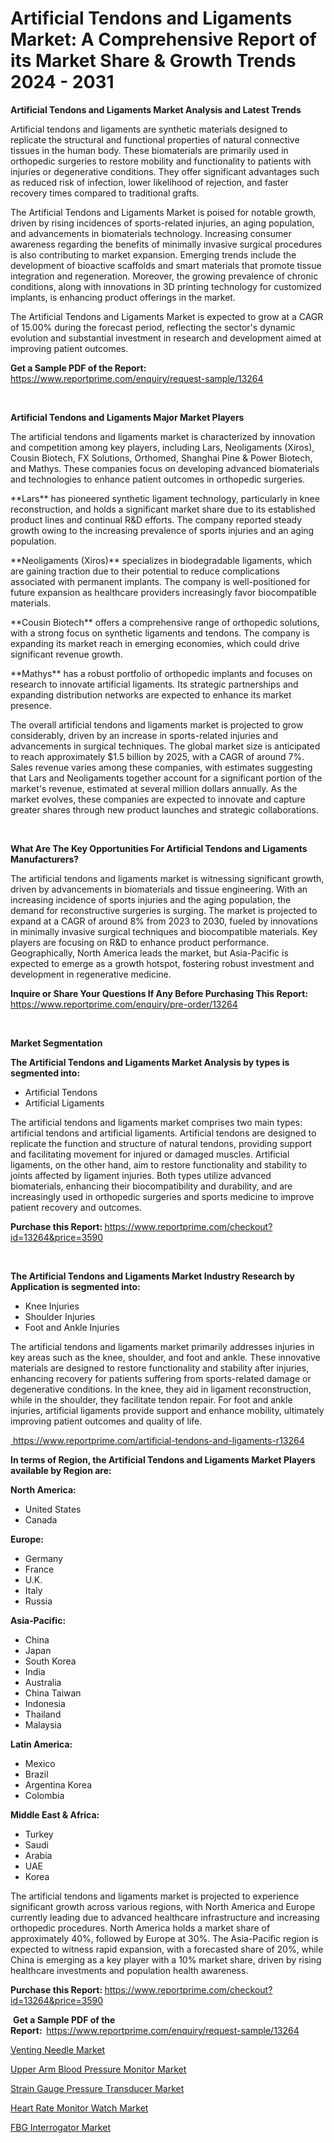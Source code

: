 <p><h1>Artificial Tendons and Ligaments Market: A Comprehensive Report of its Market Share & Growth Trends 2024 - 2031</h1></p><p><strong>Artificial Tendons and Ligaments Market Analysis and Latest Trends</strong></p>
<p><p>Artificial tendons and ligaments are synthetic materials designed to replicate the structural and functional properties of natural connective tissues in the human body. These biomaterials are primarily used in orthopedic surgeries to restore mobility and functionality to patients with injuries or degenerative conditions. They offer significant advantages such as reduced risk of infection, lower likelihood of rejection, and faster recovery times compared to traditional grafts.</p><p>The Artificial Tendons and Ligaments Market is poised for notable growth, driven by rising incidences of sports-related injuries, an aging population, and advancements in biomaterials technology. Increasing consumer awareness regarding the benefits of minimally invasive surgical procedures is also contributing to market expansion. Emerging trends include the development of bioactive scaffolds and smart materials that promote tissue integration and regeneration. Moreover, the growing prevalence of chronic conditions, along with innovations in 3D printing technology for customized implants, is enhancing product offerings in the market.</p><p>The Artificial Tendons and Ligaments Market is expected to grow at a CAGR of 15.00% during the forecast period, reflecting the sector's dynamic evolution and substantial investment in research and development aimed at improving patient outcomes.</p></p>
<p><strong>Get a Sample PDF of the Report:&nbsp;</strong> <a href="https://www.reportprime.com/enquiry/request-sample/13264?utm_campaign=1159&utm_medium=2&utm_source=Github&utm_content=ia&utm_term=25122024&utm_id=artificial-tendons-and-ligaments">https://www.reportprime.com/enquiry/request-sample/13264</a></p>
<p>&nbsp;</p>
<p><strong>Artificial Tendons and Ligaments Major Market Players</strong></p>
<p><p>The artificial tendons and ligaments market is characterized by innovation and competition among key players, including Lars, Neoligaments (Xiros), Cousin Biotech, FX Solutions, Orthomed, Shanghai Pine & Power Biotech, and Mathys. These companies focus on developing advanced biomaterials and technologies to enhance patient outcomes in orthopedic surgeries.</p><p>**Lars** has pioneered synthetic ligament technology, particularly in knee reconstruction, and holds a significant market share due to its established product lines and continual R&D efforts. The company reported steady growth owing to the increasing prevalence of sports injuries and an aging population.</p><p>**Neoligaments (Xiros)** specializes in biodegradable ligaments, which are gaining traction due to their potential to reduce complications associated with permanent implants. The company is well-positioned for future expansion as healthcare providers increasingly favor biocompatible materials.</p><p>**Cousin Biotech** offers a comprehensive range of orthopedic solutions, with a strong focus on synthetic ligaments and tendons. The company is expanding its market reach in emerging economies, which could drive significant revenue growth.</p><p>**Mathys** has a robust portfolio of orthopedic implants and focuses on research to innovate artificial ligaments. Its strategic partnerships and expanding distribution networks are expected to enhance its market presence.</p><p>The overall artificial tendons and ligaments market is projected to grow considerably, driven by an increase in sports-related injuries and advancements in surgical techniques. The global market size is anticipated to reach approximately $1.5 billion by 2025, with a CAGR of around 7%. Sales revenue varies among these companies, with estimates suggesting that Lars and Neoligaments together account for a significant portion of the market's revenue, estimated at several million dollars annually. As the market evolves, these companies are expected to innovate and capture greater shares through new product launches and strategic collaborations.</p></p>
<p>&nbsp;</p>
<p><strong>What Are The Key Opportunities For Artificial Tendons and Ligaments Manufacturers?</strong></p>
<p><p>The artificial tendons and ligaments market is witnessing significant growth, driven by advancements in biomaterials and tissue engineering. With an increasing incidence of sports injuries and the aging population, the demand for reconstructive surgeries is surging. The market is projected to expand at a CAGR of around 8% from 2023 to 2030, fueled by innovations in minimally invasive surgical techniques and biocompatible materials. Key players are focusing on R&D to enhance product performance. Geographically, North America leads the market, but Asia-Pacific is expected to emerge as a growth hotspot, fostering robust investment and development in regenerative medicine.</p></p>
<p><strong>Inquire or Share Your Questions If Any Before Purchasing This Report:</strong> <a href="https://www.reportprime.com/enquiry/pre-order/13264?utm_campaign=1159&utm_medium=2&utm_source=Github&utm_content=ia&utm_term=25122024&utm_id=artificial-tendons-and-ligaments">https://www.reportprime.com/enquiry/pre-order/13264</a></p>
<p>&nbsp;</p>
<p><strong>Market Segmentation</strong></p>
<p><strong>The Artificial Tendons and Ligaments Market Analysis by types is segmented into:</strong></p>
<p><ul><li>Artificial Tendons</li><li>Artificial Ligaments</li></ul></p>
<p><p>The artificial tendons and ligaments market comprises two main types: artificial tendons and artificial ligaments. Artificial tendons are designed to replicate the function and structure of natural tendons, providing support and facilitating movement for injured or damaged muscles. Artificial ligaments, on the other hand, aim to restore functionality and stability to joints affected by ligament injuries. Both types utilize advanced biomaterials, enhancing their biocompatibility and durability, and are increasingly used in orthopedic surgeries and sports medicine to improve patient recovery and outcomes.</p></p>
<p><strong>Purchase this Report:&nbsp;</strong><a href="https://www.reportprime.com/checkout?id=13264&price=3590&utm_campaign=1159&utm_medium=2&utm_source=Github&utm_content=ia&utm_term=25122024&utm_id=artificial-tendons-and-ligaments">https://www.reportprime.com/checkout?id=13264&price=3590</a></p>
<p>&nbsp;</p>
<p><strong>The Artificial Tendons and Ligaments Market Industry Research by Application is segmented into:</strong></p>
<p><ul><li>Knee Injuries</li><li>Shoulder Injuries</li><li>Foot and Ankle Injuries</li></ul></p>
<p><p>The artificial tendons and ligaments market primarily addresses injuries in key areas such as the knee, shoulder, and foot and ankle. These innovative materials are designed to restore functionality and stability after injuries, enhancing recovery for patients suffering from sports-related damage or degenerative conditions. In the knee, they aid in ligament reconstruction, while in the shoulder, they facilitate tendon repair. For foot and ankle injuries, artificial ligaments provide support and enhance mobility, ultimately improving patient outcomes and quality of life.</p></p>
<p><a href="https://www.reportprime.com/artificial-tendons-and-ligaments-r13264?utm_campaign=1159&utm_medium=2&utm_source=Github&utm_content=ia&utm_term=25122024&utm_id=artificial-tendons-and-ligaments">&nbsp;https://www.reportprime.com/artificial-tendons-and-ligaments-r13264</a></p>
<p><strong>In terms of Region, the Artificial Tendons and Ligaments Market Players available by Region are:</strong></p>
<p>
    <p> <strong> North America: </strong>
        <ul>
            <li>United States</li>
            <li>Canada</li>
        </ul>
        </p> 
    <p> <strong> Europe: </strong>
        <ul>
            <li>Germany</li>
            <li>France</li>
            <li>U.K.</li>
            <li>Italy</li>
            <li>Russia</li>
        </ul>
        </p> 
    <p> <strong> Asia-Pacific: </strong>
        <ul>
            <li>China</li>
            <li>Japan</li>
            <li>South Korea</li>
            <li>India</li>
            <li>Australia</li>
            <li>China Taiwan</li>
            <li>Indonesia</li>
            <li>Thailand</li>
            <li>Malaysia</li>
        </ul>
        </p> 
    <p> <strong> Latin America: </strong>
        <ul>
            <li>Mexico</li>
            <li>Brazil</li>
            <li>Argentina Korea</li>
            <li>Colombia</li>
        </ul>
        </p> 
    <p> <strong> Middle East & Africa: </strong>
        <ul>
            <li>Turkey</li>
            <li>Saudi</li>
            <li>Arabia</li>
            <li>UAE</li>
            <li>Korea</li>
        </ul>
    </p>
    </p>
<p><p>The artificial tendons and ligaments market is projected to experience significant growth across various regions, with North America and Europe currently leading due to advanced healthcare infrastructure and increasing orthopedic procedures. North America holds a market share of approximately 40%, followed by Europe at 30%. The Asia-Pacific region is expected to witness rapid expansion, with a forecasted share of 20%, while China is emerging as a key player with a 10% market share, driven by rising healthcare investments and population health awareness.</p></p>
<p><strong>Purchase this Report: </strong><a href="https://www.reportprime.com/checkout?id=13264&price=3590&utm_campaign=1159&utm_medium=2&utm_source=Github&utm_content=ia&utm_term=25122024&utm_id=artificial-tendons-and-ligaments">https://www.reportprime.com/checkout?id=13264&price=3590</a></p>
<p>&nbsp;<strong>Get a Sample PDF of the Report:&nbsp;&nbsp;</strong><a href="https://www.reportprime.com/enquiry/request-sample/13264?utm_campaign=1159&utm_medium=2&utm_source=Github&utm_content=ia&utm_term=25122024&utm_id=artificial-tendons-and-ligaments">https://www.reportprime.com/enquiry/request-sample/13264</a></p>
<p><strong></strong></p>
<p><p><a href="https://www.linkedin.com/pulse/venting-needle-market-report-size-revenue-forecast-projected-9vo0f?utm_campaign=1159&utm_medium=2&utm_source=Github&utm_content=ia&utm_term=25122024&utm_id=artificial-tendons-and-ligaments">Venting Needle Market</a></p><p><a href="https://www.linkedin.com/pulse/forecasted-growth-key-players-upper-arm-blood-pressure-k29af?utm_campaign=1159&utm_medium=2&utm_source=Github&utm_content=ia&utm_term=25122024&utm_id=artificial-tendons-and-ligaments">Upper Arm Blood Pressure Monitor Market</a></p><p><a href="https://www.linkedin.com/pulse/market-dynamics-future-trends-global-strain-gauge-pressure-transducer-heghf?utm_campaign=1159&utm_medium=2&utm_source=Github&utm_content=ia&utm_term=25122024&utm_id=artificial-tendons-and-ligaments">Strain Gauge Pressure Transducer Market</a></p><p><a href="https://www.linkedin.com/pulse/key-trends-fueling-heart-rate-monitor-watch-market-fnd6f?utm_campaign=1159&utm_medium=2&utm_source=Github&utm_content=ia&utm_term=25122024&utm_id=artificial-tendons-and-ligaments">Heart Rate Monitor Watch Market</a></p><p><a href="https://www.linkedin.com/pulse/comprehensive-fbg-interrogator-market-size-report-2024-2031-zoglf?utm_campaign=1159&utm_medium=2&utm_source=Github&utm_content=ia&utm_term=25122024&utm_id=artificial-tendons-and-ligaments">FBG Interrogator Market</a></p></p>